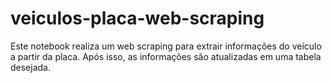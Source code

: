 # veiculos-placa-web-scraping
Este notebook realiza um web scraping para extrair informações do veículo a partir da placa. Após isso, as informações são atualizadas em uma tabela desejada.
